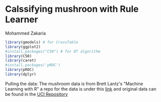 Calssifying mushroon with Rule Learner
================
Mohammed Zakaria

``` r
library(gmodels) # for CrossTable
library(ggplot2)
#install.packages("C50") # for DT algorithm
library(C50)
library(caret)
#install.packages('pROC')
library(pROC)
library(dplyr)
```

Pulling the data: The mushroom data is from Brett Lantz's "Machine Learning with R" a repo for the data is under this [link](https://github.com/mzakariaCERN/Machine-Learning-with-R-datasets/blob/master/mushrooms.csv) and original data can be found in the [UCI Repository](https://archive.ics.uci.edu/ml)
